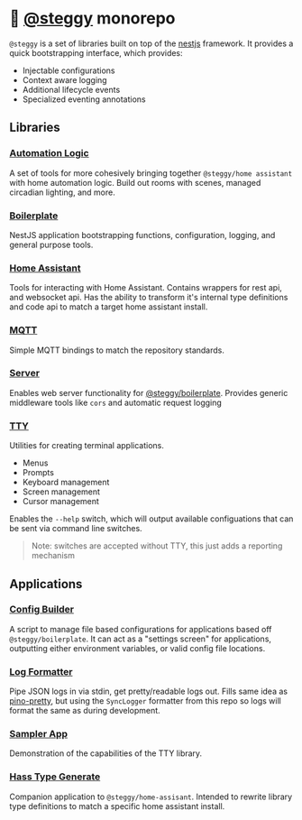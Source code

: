 # 🦕 [@steggy](https://github.com/mp3three/steggy) monorepo

`@steggy` is a set of libraries built on top of the [nestjs](https://nestjs.com/) framework.
It provides a quick bootstrapping interface, which provides:

- Injectable configurations
- Context aware logging
- Additional lifecycle events
- Specialized eventing annotations

## Libraries

### [Automation Logic](libs/automation-logic)

A set of tools for more cohesively bringing together `@steggy/home assistant` with home automation logic.
Build out rooms with scenes, managed circadian lighting, and more.

### [Boilerplate](libs/boilerplate)

NestJS application bootstrapping functions, configuration, logging, and general purpose tools.

### [Home Assistant](libs/home-assistant)

Tools for interacting with Home Assistant. Contains wrappers for rest api, and websocket api.
Has the ability to transform it's internal type definitions and code api to match a target home assistant install.

### [MQTT](libs/mqtt)

Simple MQTT bindings to match the repository standards.

### [Server](libs/server)

Enables web server functionality for [@steggy/boilerplate](libs/boilerplate).
Provides generic middleware tools like `cors` and automatic request logging

### [TTY](libs/tty)

Utilities for creating terminal applications.

- Menus
- Prompts
- Keyboard management
- Screen management
- Cursor management

Enables the `--help` switch, which will output available configuations that can be sent via command line switches.

> Note: switches are accepted without TTY, this just adds a reporting mechanism

## Applications

### [Config Builder](apps/config-builder)

A script to manage file based configurations for applications based off `@steggy/boilerplate`.
It can act as a "settings screen" for applications, outputting either environment variables, or valid config file locations.

### [Log Formatter](apps/log-formatter)

Pipe JSON logs in via stdin, get pretty/readable logs out.
Fills same idea as [pino-pretty](https://www.npmjs.com/package/pino-pretty), but using the `SyncLogger` formatter from this repo so logs will format the same as during development.

### [Sampler App](apps/sampler-app)

Demonstration of the capabilities of the TTY library.

### [Hass Type Generate](apps/hass-type-generate)

Companion application to `@steggy/home-assisant`. Intended to rewrite library type definitions to match a specific home assistant install.
